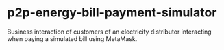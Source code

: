 # p2p-energy-bill-payment-simulator
Business interaction of customers of an electricity distributor interacting when paying a simulated bill using MetaMask.
